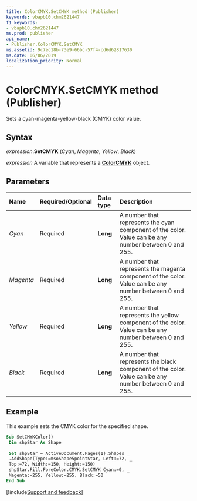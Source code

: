 ```yaml
---
title: ColorCMYK.SetCMYK method (Publisher)
keywords: vbapb10.chm2621447
f1_keywords:
- vbapb10.chm2621447
ms.prod: publisher
api_name:
- Publisher.ColorCMYK.SetCMYK
ms.assetid: 9c7ec18b-73e9-66bc-57f4-cd6d62817630
ms.date: 06/06/2019
localization_priority: Normal
---
```



# ColorCMYK.SetCMYK method (Publisher)

Sets a cyan-magenta-yellow-black (CMYK) color value.


## Syntax

_expression_.**SetCMYK** (_Cyan_, _Magenta_, _Yellow_, _Black_)

_expression_ A variable that represents a **[ColorCMYK](Publisher.ColorCMYK.md)** object.


## Parameters

|Name|Required/Optional|Data type|Description|
|:-----|:-----|:-----|:-----|
|_Cyan_|Required| **Long**|A number that represents the cyan component of the color. Value can be any number between 0 and 255.|
|_Magenta_|Required| **Long**|A number that represents the magenta component of the color. Value can be any number between 0 and 255.|
|_Yellow_|Required| **Long**|A number that represents the yellow component of the color. Value can be any number between 0 and 255.|
|_Black_|Required| **Long**|A number that represents the black component of the color. Value can be any number between 0 and 255.|

## Example

This example sets the CMYK color for the specified shape.

```vb
Sub SetCMYKColor() 
 Dim shpStar As Shape 
 
 Set shpStar = ActiveDocument.Pages(1).Shapes _ 
 .AddShape(Type:=msoShape5pointStar, Left:=72, _ 
 Top:=72, Width:=150, Height:=150) 
 shpStar.Fill.ForeColor.CMYK.SetCMYK Cyan:=0, _ 
 Magenta:=255, Yellow:=255, Black:=50 
End Sub
```

[!include[Support and feedback](~/includes/feedback-boilerplate.md)]